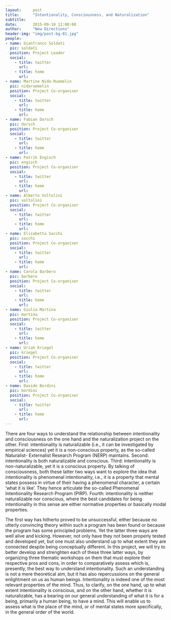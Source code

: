```yaml
---
layout:     post
title:      "Intentionality, Consciousness, and Naturalization"
subtitle:   
date:       2015-09-10 12:00:00
author:     "New Directions"
header-img: "img/post-bg-01.jpg"
people:
- name: Gianfranco Soldati
  pic: soldati
  position: Project Leader
  social:
    - title: twitter
      url: 
    - title: home
      url: 
- name: Martine Nida-Ruemelin
  pic: nidaruemelin
  position: Project Co-organiser
  social:
    - title: twitter
      url: 
    - title: home
      url: 
- name: Fabian Dorsch
  pic: dorsch
  position: Project Co-organiser
  social:
    - title: twitter
      url: 
    - title: home
      url: 
- name: Patrik Engisch
  pic: engisch
  position: Project Co-organiser
  social:
    - title: twitter
      url: 
    - title: home
      url: 
- name: Alberto Voltolini
  pic: voltolini
  position: Project Co-organiser
  social:
    - title: twitter
      url: 
    - title: home
      url: 
- name: Elisabetta Sacchi
  pic: sacchi
  position: Project Co-organiser
  social:
    - title: twitter
      url: 
    - title: home
      url: 
- name: Carola Barbero
  pic: barbero
  position: Project Co-organiser
  social:
    - title: twitter
      url: 
    - title: home
      url: 
- name: Giulia Martina
  pic: martina
  position: Project Co-organiser
  social:
    - title: twitter
      url: 
    - title: home
      url: 
- name: Uriah Kriegel
  pic: kriegel
  position: Project Co-organiser
  social:
    - title: twitter
      url: 
    - title: home
      url: 
- name: Davide Bordini
  pic: bordini
  position: Project Co-organiser
  social:
    - title: twitter
      url: 
    - title: home
      url: 
---
```


There are four ways to understand the relationship between intentionality and consciousness on the one hand and the naturalization project on the other. First: intentionality is naturalizable (i.e., it can be investigated by empirical sciences) yet it is a non-conscious property, as the so-called Naturalist- Externalist Research Program (NERP) maintains. Second: intentionality is both naturalizable and conscious. Third: intentionality is non-naturalizable, yet it is a conscious property. By talking of consciousness, both these latter two ways want to explore the idea that intentionality is phenomenal intentionality, i.e., it is a property that mental states possess in virtue of their having a phenomenal character, a certain ‘what it is like’. They hence articulate the so-called Phenomenal Intentionality Research Program (PIRP). Fourth: intentionality is neither naturalizable nor conscious, where the best candidates for being intentionality in this sense are either normative properties or basically modal properties.

The first way has hitherto proved to be unsuccessful, either because no utterly convincing theory within such a program has been found or because the program has some principled problems. Yet the latter three ways are well alive and kicking. However, not only have they not been properly tested and developed yet, but one must also understand up to what extent they are connected despite being conceptually different. In this project, we will try to better develop and strenghten each of these three latter ways, by organizing three thematic workshops on them that must explore their respective pros and cons, in order to comparatively assess which is, presently, the best way to understand intentionality. Such an understanding is not a mere theoretical aim, but it has also repercussions on the general enlightment on us as human beings. Intentionality is indeed one of the most relevant properties of the mind. Thus, to clarify, on the one hand, up to what extent intentionality is conscious, and on the other hand, whether it is naturalizable, has a bearing on our general understanding of what it is for a being, primarily a human being, to have a mind. This will enable us to assess what is the place of the mind, or of mental states more specifically, in the general order of the world.
